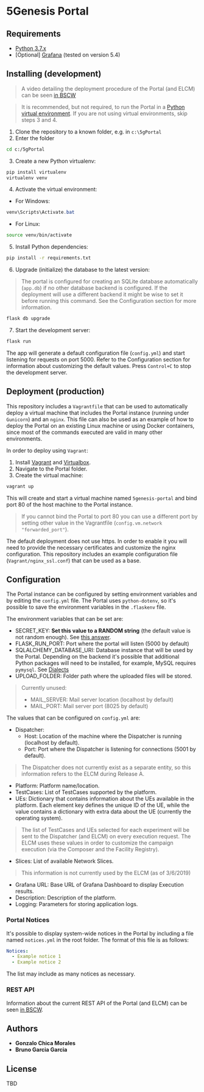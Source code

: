 # 5Genesis Portal

## Requirements

 - [Python 3.7.x](https://www.python.org)
 - [Optional] [Grafana](https://grafana.com/) (tested on version 5.4)

## Installing (development)
> A video detailing the deployment procedure of the Portal (and ELCM) can be seen [in BSCW](https://bscw.fokus.fraunhofer.de/bscw/bscw.cgi/d3208170/Coordinationlayer_call20190422.mp4)

> It is recommended, but not required, to run the Portal in a [Python virtual environment](https://virtualenv.pypa.io/en/stable/).
> If you are not using virtual environments, skip steps 3 and 4.

1. Clone the repository to a known folder, e.g. in `c:\5gPortal` 
2. Enter the folder
```bash
cd c:/5gPortal
```
3. Create a new Python virtualenv:
```bash
pip install virtualenv
virtualenv venv
```
4. Activate the virtual environment:
- For Windows:
```powershell
venv\Scripts\Activate.bat
```
- For Linux:
```bash
source venv/bin/activate
```
5. Install Python dependencies:
```bash
pip install -r requirements.txt
```

6. Upgrade (initialize) the database to the latest version:
> The portal is configured for creating an SQLite database automatically (`app.db`) if no other database backend is configured.
> If the deployment will use a different backend it might be wise to set it before running this command. See the Configuration section for more information. 

```bash
flask db upgrade
```

7. Start the development server:
```bash
flask run
```
The app will generate a default configuration file (`config.yml`) and start listening for requests on port 5000.
Refer to the Configuration section for information about customizing the default values.
Press `Control+C` to stop the development server.

## Deployment (production)

This repository includes a `Vagrantfile` that can be used to automatically deploy a virtual machine
that includes the Portal instance (running under `Gunicorn`) and an `nginx`. This file can also be 
used as an example of how to deploy the Portal on an existing Linux machine or using Docker containers,
since most of the commands executed are valid in many other environments.

In order to deploy using `Vagrant`:

1. Install [Vagrant](https://www.vagrantup.com/downloads.html) and [Virtualbox](https://www.virtualbox.org/wiki/Downloads).
2. Navigate to the Portal folder.
3. Create the virtual machine:
```bash
vagrant up
```  

This will create and start a virtual machine named `5genesis-portal` and bind port 80 of the host machine to the Portal instance.
> If you cannot bind the Portal to port 80 you can use a different port by setting other value in the Vagrantfile (`config.vm.network "forwarded_port"`).

The default deployment does not use https. In order to enable it you will need to provide the necessary certificates and customize the nginx configuration. This repository includes an example configuration file (`Vagrant/nginx_ssl.conf`) that can be used as a base.

## Configuration

The Portal instance can be configured by setting environment variables and by editing the `config.yml` file. The Portal uses `python-dotenv`, so it's possible to save the environment variables in the `.flaskenv` file.

The environment variables that can be set are:
* SECRET_KEY: **Set this value to a RANDOM string** (the default value is not random enough). See [this answer](https://stackoverflow.com/a/22463969).
* FLASK_RUN_PORT: Port where the portal will listen (5000 by default)
* SQLALCHEMY_DATABASE_URI: Database instance that will be used by the Portal. Depending on the backend it's possible that additional Python packages will need to be installed, for example, MySQL requires `pymysql`. See [Dialects](https://docs.sqlalchemy.org/en/latest/dialects/index.html)
* UPLOAD_FOLDER: Folder path where the uploaded files will be stored.

> Currently unused:
> * MAIL_SERVER: Mail server location (localhost by default)
> * MAIL_PORT: Mail server port (8025 by default)

The values that can be configured on `config.yml` are:
* Dispatcher:
    * Host: Location of the machine where the Dispatcher is running (localhost by default).
    * Port: Port where the Dispatcher is listening for connections (5001 by default).
> The Dispatcher does not currently exist as a separate entity, so this information refers to the ELCM during Release A.
* Platform: Platform name/location.
* TestCases: List of TestCases supported by the platform.
* UEs: Dictionary that contains information about the UEs available in the platform. Each element key defines the unique
ID of the UE, while the value contains a dictionary with extra data about the UE (currently the operating system).
> The list of TestCases and UEs selected for each experiment will be sent to the Dispatcher (and ELCM) on every 
execution request. The ELCM uses these values in order to customize the campaign execution (via the Composer and the 
Facility Registry).
* Slices: List of available Network Slices.
> This information is not currently used by the ELCM (as of 3/6/2019)
* Grafana URL: Base URL of Grafana Dashboard to display Execution results.
* Description: Description of the platform.
* Logging: Parameters for storing application logs.

### Portal Notices

It's possible to display system-wide notices in the Portal by including a file named `notices.yml` in the root folder.
The format of this file is as follows:

```yaml
Notices:
  - Example notice 1
  - Example notice 2
```
The list may include as many notices as necessary.

### REST API

Information about the current REST API of the Portal (and ELCM) can be seen [in BSCW](https://bscw.fokus.fraunhofer.de/bscw/bscw.cgi/d3228781/OpenAPIv1.docx).

## Authors

* **Gonzalo Chica Morales**
* **Bruno Garcia Garcia**

## License

TBD

